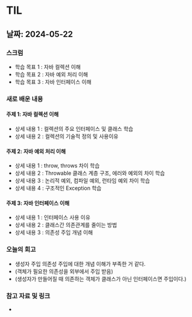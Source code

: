 # TIL

## 날짜: 2024-05-22

### 스크럼
- 학습 목표 1 : 자바 컬렉션 이해
- 학습 목표 2 : 자바 예외 처리 이해
- 학습 목표 3 : 자바 인터페이스 이해


### 새로 배운 내용
#### 주제 1: 자바 컬렉션 이해
- 상세 내용 1 : 컬렉션의 주요 인터페이스 및 클래스 학습
- 상세 내용 2 : 컬렉션의 기술적 정의 및 사용이유

#### 주제 2: 자바 예외 처리 이해
- 상세 내용 1 : throw, throws 차이 학습
- 상세 내용 2 : Throwable 클래스 계층 구조, 에러와 예외의 차이 학습
- 상세 내용 3 : 논리적 예외, 컴파일 예외, 런타임 예외 차이 학습
- 상세 내용 4 : 구조적인 Exception 학습

#### 주제 3: 자바 인터페이스 이해
- 상세 내용 1 : 인터페이스 사용 이유
- 상세 내용 2 : 클래스간 의존관계를 줄이는 방법
- 상세 내용 3 : 의존성 주입 개념 이해

### 오늘의 회고
- 생성자 주입 의존성 주입에 대한 개념 이해가 부족한 거 같다.
- (객체가 필요한 의존성을 외부에서 주입 받음)
- (생성자가 만들어질 때 의존하는 객체가 클래스가 아닌 인터페이스면 주입이다.)

### 참고 자료 및 링크
- 

